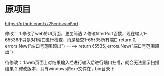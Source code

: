 # 原项目
https://github.com/xs25cn/scanPort

修改：
1.修改了web的UI页面，更加简洁
2.修改filterPort函数，现在输入1-65536不只是对1端口进行检查，而是检查1-65535所有端口
return 0, errors.New("端口号范围超出")  ====>  return 65535, errors.New("端口号范围超出")


待修改：
1.web页面上对结果输入栏进行输入后进行端口扫描，就会无法显示扫描结果
2.修改版本，只有windows的exe文件在，bin目录下



